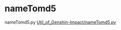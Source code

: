 # nameTomd5
nameTomd5.py
[Util_of_Genshin-Impact/nameTomd5.py](https://github.com/n138-kz/Util_of_Genshin-Impact/blob/main/nameTomd5.py)
